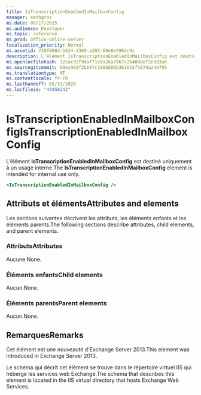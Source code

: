 ```yaml
---
title: IsTranscriptionEnabledInMailboxConfig
manager: sethgros
ms.date: 09/17/2015
ms.audience: Developer
ms.topic: reference
ms.prod: office-online-server
localization_priority: Normal
ms.assetid: 730f008d-b624-4369-a385-69e8e5964c9c
description: L’élément IsTranscriptionEnabledInMailboxConfig est destiné uniquement à un usage interne.
ms.openlocfilehash: 32cacd2f9daf71c0a26a7967c2b40ddef2e3d3a6
ms.sourcegitcommit: 88ec988f2bb67c1866d06b361615f3674a24e795
ms.translationtype: MT
ms.contentlocale: fr-FR
ms.lasthandoff: 05/31/2020
ms.locfileid: "44458242"
---
```

# <a name="istranscriptionenabledinmailboxconfig"></a><span data-ttu-id="16aff-103">IsTranscriptionEnabledInMailboxConfig</span><span class="sxs-lookup"><span data-stu-id="16aff-103">IsTranscriptionEnabledInMailboxConfig</span></span>

<span data-ttu-id="16aff-104">L’élément **IsTranscriptionEnabledInMailboxConfig** est destiné uniquement à un usage interne.</span><span class="sxs-lookup"><span data-stu-id="16aff-104">The **IsTranscriptionEnabledInMailboxConfig** element is intended for internal use only.</span></span> 
  
```XML
<IsTranscriptionEnabledInMailboxConfig />
```

## <a name="attributes-and-elements"></a><span data-ttu-id="16aff-105">Attributs et éléments</span><span class="sxs-lookup"><span data-stu-id="16aff-105">Attributes and elements</span></span>

<span data-ttu-id="16aff-106">Les sections suivantes décrivent les attributs, les éléments enfants et les éléments parents.</span><span class="sxs-lookup"><span data-stu-id="16aff-106">The following sections describe attributes, child elements, and parent elements.</span></span>
  
### <a name="attributes"></a><span data-ttu-id="16aff-107">Attributs</span><span class="sxs-lookup"><span data-stu-id="16aff-107">Attributes</span></span>

<span data-ttu-id="16aff-108">Aucune.</span><span class="sxs-lookup"><span data-stu-id="16aff-108">None.</span></span>
  
### <a name="child-elements"></a><span data-ttu-id="16aff-109">Éléments enfants</span><span class="sxs-lookup"><span data-stu-id="16aff-109">Child elements</span></span>

<span data-ttu-id="16aff-110">Aucun.</span><span class="sxs-lookup"><span data-stu-id="16aff-110">None.</span></span>
  
### <a name="parent-elements"></a><span data-ttu-id="16aff-111">Éléments parents</span><span class="sxs-lookup"><span data-stu-id="16aff-111">Parent elements</span></span>

<span data-ttu-id="16aff-112">Aucun.</span><span class="sxs-lookup"><span data-stu-id="16aff-112">None.</span></span>
  
## <a name="remarks"></a><span data-ttu-id="16aff-113">Remarques</span><span class="sxs-lookup"><span data-stu-id="16aff-113">Remarks</span></span>

<span data-ttu-id="16aff-114">Cet élément est une nouveauté d'Exchange Server 2013.</span><span class="sxs-lookup"><span data-stu-id="16aff-114">This element was introduced in Exchange Server 2013.</span></span>
  
<span data-ttu-id="16aff-115">Le schéma qui décrit cet élément se trouve dans le répertoire virtuel IIS qui héberge les services web Exchange.</span><span class="sxs-lookup"><span data-stu-id="16aff-115">The schema that describes this element is located in the IIS virtual directory that hosts Exchange Web Services.</span></span>
  

